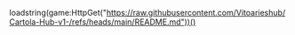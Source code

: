 loadstring(game:HttpGet("https://raw.githubusercontent.com/Vitoarieshub/Cartola-Hub-v1-/refs/heads/main/README.md"))()

